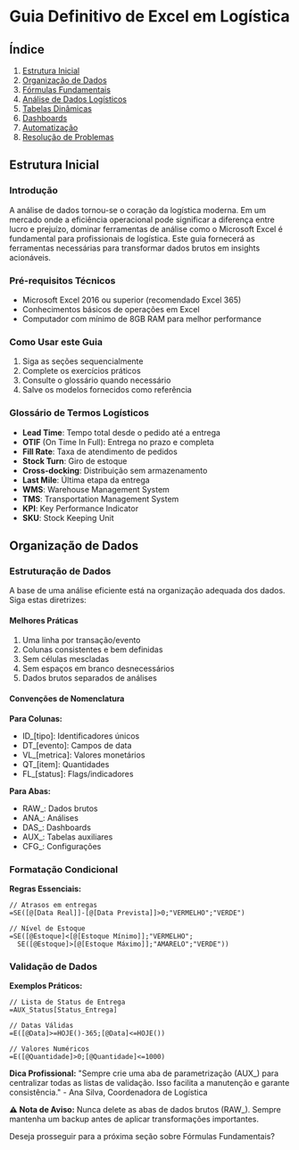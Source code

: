 # Guia Definitivo de Excel em Logística

## Índice
1. [Estrutura Inicial](#estrutura-inicial)
2. [Organização de Dados](#organizacao-de-dados)
3. [Fórmulas Fundamentais](#formulas-fundamentais)
4. [Análise de Dados Logísticos](#analise-de-dados)
5. [Tabelas Dinâmicas](#tabelas-dinamicas)
6. [Dashboards](#dashboards)
7. [Automatização](#automatizacao)
8. [Resolução de Problemas](#resolucao-de-problemas)

## Estrutura Inicial

### Introdução
A análise de dados tornou-se o coração da logística moderna. Em um mercado onde a eficiência operacional pode significar a diferença entre lucro e prejuízo, dominar ferramentas de análise como o Microsoft Excel é fundamental para profissionais de logística. Este guia fornecerá as ferramentas necessárias para transformar dados brutos em insights acionáveis.

### Pré-requisitos Técnicos
- Microsoft Excel 2016 ou superior (recomendado Excel 365)
- Conhecimentos básicos de operações em Excel
- Computador com mínimo de 8GB RAM para melhor performance

### Como Usar este Guia
1. Siga as seções sequencialmente
2. Complete os exercícios práticos
3. Consulte o glossário quando necessário
4. Salve os modelos fornecidos como referência

### Glossário de Termos Logísticos
- **Lead Time**: Tempo total desde o pedido até a entrega
- **OTIF** (On Time In Full): Entrega no prazo e completa
- **Fill Rate**: Taxa de atendimento de pedidos
- **Stock Turn**: Giro de estoque
- **Cross-docking**: Distribuição sem armazenamento
- **Last Mile**: Última etapa da entrega
- **WMS**: Warehouse Management System
- **TMS**: Transportation Management System
- **KPI**: Key Performance Indicator
- **SKU**: Stock Keeping Unit

## Organização de Dados

### Estruturação de Dados
A base de uma análise eficiente está na organização adequada dos dados. Siga estas diretrizes:

#### Melhores Práticas
1. Uma linha por transação/evento
2. Colunas consistentes e bem definidas
3. Sem células mescladas
4. Sem espaços em branco desnecessários
5. Dados brutos separados de análises

#### Convenções de Nomenclatura

**Para Colunas:**
- ID_[tipo]: Identificadores únicos
- DT_[evento]: Campos de data
- VL_[metrica]: Valores monetários
- QT_[item]: Quantidades
- FL_[status]: Flags/indicadores

**Para Abas:**
- RAW_: Dados brutos
- ANA_: Análises
- DAS_: Dashboards
- AUX_: Tabelas auxiliares
- CFG_: Configurações

### Formatação Condicional

**Regras Essenciais:**
```excel
// Atrasos em entregas
=SE([@[Data Real]]-[@[Data Prevista]]>0;"VERMELHO";"VERDE")

// Nível de Estoque
=SE([@Estoque]<[@[Estoque Mínimo]];"VERMELHO";
  SE([@Estoque]>[@[Estoque Máximo]];"AMARELO";"VERDE"))
```

### Validação de Dados

**Exemplos Práticos:**
```excel
// Lista de Status de Entrega
=AUX_Status[Status_Entrega]

// Datas Válidas
=E([@Data]>=HOJE()-365;[@Data]<=HOJE())

// Valores Numéricos
=E([@Quantidade]>0;[@Quantidade]<=1000)
```

**Dica Profissional:** "Sempre crie uma aba de parametrização (AUX_) para centralizar todas as listas de validação. Isso facilita a manutenção e garante consistência." - Ana Silva, Coordenadora de Logística

**⚠️ Nota de Aviso:**
Nunca delete as abas de dados brutos (RAW_). Sempre mantenha um backup antes de aplicar transformações importantes.

Deseja prosseguir para a próxima seção sobre Fórmulas Fundamentais?
